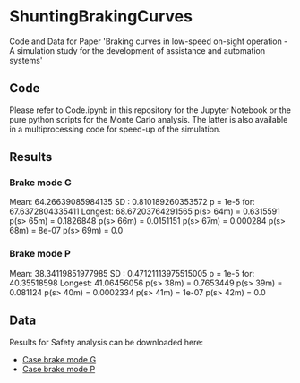 # ShuntingBrakingCurves

Code and Data for Paper 'Braking curves in low-speed on-sight operation - A simulation study for the development of assistance and automation systems'

## Code

Please refer to Code.ipynb in this repository for the Jupyter Notebook or the pure python scripts for the Monte Carlo analysis. The latter is also available in a multiprocessing code for speed-up of the simulation.

## Results

### Brake mode G

Mean: 64.26639085984135
SD  : 0.810189260353572
p = 1e-5 for: 67.6372804335411
Longest: 68.67203764291565
p(s> 64m) = 0.6315591
p(s> 65m) = 0.1826848
p(s> 66m) = 0.0151151
p(s> 67m) = 0.000284
p(s> 68m) = 8e-07
p(s> 69m) = 0.0

### Brake mode P

Mean: 38.34119851977985
SD  : 0.47121113975515005
p = 1e-5 for: 40.35518598
Longest: 41.06456056
p(s> 38m) = 0.7653449
p(s> 39m) = 0.081124
p(s> 40m) = 0.0002334
p(s> 41m) = 1e-07
p(s> 42m) = 0.0

## Data

Results for Safety analysis can be downloaded here:

- [Case brake mode G](https://fh-aachen.sciebo.de/s/W9xc0jpdv1gibm5)
- [Case brake mode P](https://fh-aachen.sciebo.de/s/95BvuS5opZ0LROi)
